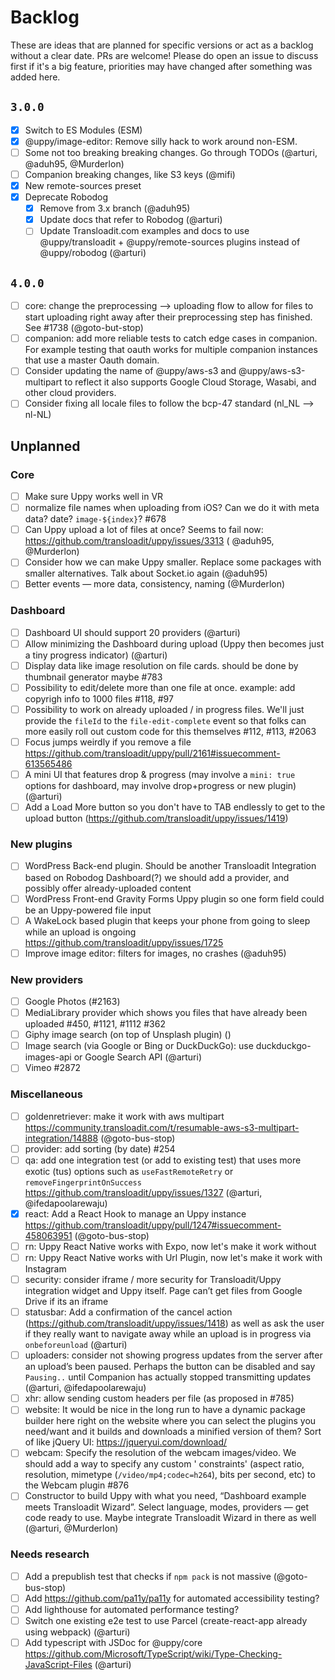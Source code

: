 # Backlog

<!--lint disable no-literal-urls no-undefined-references-->

These are ideas that are planned for specific versions or act as a backlog without a clear date.
PRs are welcome! Please do open an issue to discuss first if it's a big feature, priorities may have changed after
something was added here.

## `3.0.0`

- [x] Switch to ES Modules (ESM)
- [x] @uppy/image-editor: Remove silly hack to work around non-ESM.
- [ ] Some not too breaking breaking changes. Go through TODOs (@arturi, @aduh95, @Murderlon)
- [ ] Companion breaking changes, like S3 keys (@mifi)
- [x] New remote-sources preset
- [x] Deprecate Robodog
  - [x] Remove from 3.x branch (@aduh95)
  - [x] Update docs that refer to Robodog (@arturi)
  - [ ] Update Transloadit.com examples and docs to use @uppy/transloadit + @uppy/remote-sources plugins instead of
    @uppy/robodog (@arturi)

## `4.0.0`

- [ ] core: change the preprocessing --> uploading flow to allow for files to start uploading right away after their
  preprocessing step has finished. See #1738 (@goto-but-stop)
- [ ] companion: add more reliable tests to catch edge cases in companion. For example testing that oauth works for
  multiple companion instances that use a master Oauth domain.
- [ ] Consider updating the name of @uppy/aws-s3 and @uppy/aws-s3-multipart to reflect it also supports Google Cloud
  Storage, Wasabi, and other cloud providers.
- [ ] Consider fixing all locale files to follow the bcp-47 standard (nl_NL --> nl-NL)

## Unplanned

### Core

- [ ] Make sure Uppy works well in VR
- [ ] normalize file names when uploading from iOS? Can we do it with meta data? date? `image-${index}`? #678
- [ ] Can Uppy upload a lot of files at once? Seems to fail now: https://github.com/transloadit/uppy/issues/3313 (
  @aduh95, @Murderlon)
- [ ] Consider how we can make Uppy smaller. Replace some packages with smaller alternatives. Talk about Socket.io
  again (@aduh95)
- [ ] Better events — more data, consistency, naming (@Murderlon)

### Dashboard

- [ ] Dashboard UI should support 20 providers (@arturi)
- [ ] Allow minimizing the Dashboard during upload (Uppy then becomes just a tiny progress indicator) (@arturi)
- [ ] Display data like image resolution on file cards. should be done by thumbnail generator maybe #783
- [ ] Possibility to edit/delete more than one file at once. example: add copyrigh info to 1000 files #118, #97
- [ ] Possibility to work on already uploaded / in progress files. We'll just provide the `fileId` to
  the `file-edit-complete` event so that folks can more easily roll out custom code for this themselves #112, #113,
  #2063
- [ ] Focus jumps weirdly if you remove a file https://github.com/transloadit/uppy/pull/2161#issuecomment-613565486
- [ ] A mini UI that features drop & progress (may involve a `mini: true` options for dashboard, may involve
  drop+progress or new plugin) (@arturi)
- [ ] Add a Load More button so you don't have to TAB endlessly to get to the upload
  button (https://github.com/transloadit/uppy/issues/1419)

### New plugins

- [ ] WordPress Back-end plugin. Should be another Transloadit Integration based on Robodog Dashboard(?) we should add a
  provider, and possibly offer already-uploaded content
- [ ] WordPress Front-end Gravity Forms Uppy plugin so one form field could be an Uppy-powered file input
- [ ] A WakeLock based plugin that keeps your phone from going to sleep while an upload is
  ongoing https://github.com/transloadit/uppy/issues/1725
- [ ] Improve image editor: filters for images, no crashes (@aduh95)

### New providers

- [ ] Google Photos (#2163)
- [ ] MediaLibrary provider which shows you files that have already been uploaded #450, #1121, #1112 #362
- [ ] Giphy image search (on top of Unsplash plugin) ()
- [ ] Image search (via Google or Bing or DuckDuckGo): use duckduckgo-images-api or Google Search API (@arturi)
- [ ] Vimeo #2872

### Miscellaneous

- [ ] goldenretriever: make it work with aws
  multipart https://community.transloadit.com/t/resumable-aws-s3-multipart-integration/14888 (@goto-bus-stop)
- [ ] provider: add sorting (by date) #254
- [ ] qa: add one integration test (or add to existing test) that uses more exotic (tus) options such
  as `useFastRemoteRetry` or `removeFingerprintOnSuccess` https://github.com/transloadit/uppy/issues/1327 (@arturi,
  @ifedapoolarewaju)
- [x] react: Add a React Hook to manage an Uppy
  instance https://github.com/transloadit/uppy/pull/1247#issuecomment-458063951 (@goto-bus-stop)
- [ ] rn: Uppy React Native works with Expo, now let's make it work without
- [ ] rn: Uppy React Native works with Url Plugin, now let's make it work with Instagram
- [ ] security: consider iframe / more security for Transloadit/Uppy integration widget and Uppy itself. Page can’t get
  files from Google Drive if its an iframe
- [ ] statusbar: Add a confirmation of the cancel action (https://github.com/transloadit/uppy/issues/1418) as well as
  ask the user if they really want to navigate away while an upload is in progress via `onbeforeunload` (@arturi)
- [ ] uploaders: consider not showing progress updates from the server after an upload’s been paused. Perhaps the button
  can be disabled and say `Pausing..` until Companion has actually stopped transmitting updates (@arturi,
  @ifedapoolarewaju)
- [ ] xhr: allow sending custom headers per file (as proposed in #785)
- [ ] website: It would be nice in the long run to have a dynamic package builder here right on the website where you
  can select the plugins you need/want and it builds and downloads a minified version of them? Sort of like jQuery
  UI: https://jqueryui.com/download/
- [ ] webcam: Specify the resolution of the webcam images/video. We should add a way to specify any custom '
  constraints' (aspect ratio, resolution, mimetype (`/video/mp4;codec=h264`), bits per second, etc) to the Webcam plugin
  #876
- [ ] Constructor to build Uppy with what you need, “Dashboard example meets Transloadit Wizard”. Select language,
  modes, providers — get code ready to use. Maybe integrate Transloadit Wizard in there as well (@arturi, @Murderlon)

### Needs research

- [ ] Add a prepublish test that checks if `npm pack` is not massive (@goto-bus-stop)
- [ ] Add https://github.com/pa11y/pa11y for automated accessibility testing?
- [ ] Add lighthouse for automated performance testing?
- [ ] Switch one existing e2e test to use Parcel (create-react-app already using webpack) (@arturi)
- [ ] Add typescript with JSDoc for
  @uppy/core https://github.com/Microsoft/TypeScript/wiki/Type-Checking-JavaScript-Files (@arturi)
